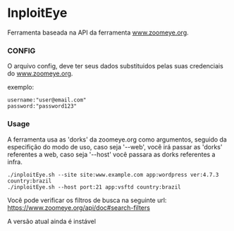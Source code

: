 # InploitEye

Ferramenta baseada na API da ferramenta www.zoomeye.org.

### CONFIG
O arquivo config, deve ter seus dados substituidos pelas suas credenciais do www.zoomeye.org.

exemplo:
```
username:"user@email.com"
password:"password123"
```
### Usage
A ferramenta usa as 'dorks' da zoomeye.org como argumentos, seguido da especifição do modo de uso, caso seja '--web', você irá passar as 'dorks' referentes a web, caso seja '--host' você passara as dorks referentes a infra.
```
./inploitEye.sh --site site:www.example.com app:wordpress ver:4.7.3 country:brazil
./inploitEye.sh --host port:21 app:vsftd country:brazil
```
Você pode verificar os filtros de busca na seguinte url: https://www.zoomeye.org/api/doc#search-filters

A versão atual ainda é instável
